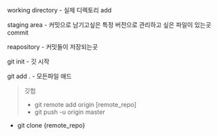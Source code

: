 working directory -  실제 디렉토리 add

staging area - 커밋으로 남기고싶은 특정 버전으로 관리하고 싶은 파일이 있는곳 commit

reapository - 커밋들이 저장되는곳



git init - 깃 시작

git add . - 모든파일 애드

> 깃헙
>
> - git remote add origin [remote_repo]
> - git push -u origin master

- git clone {remote_repo}